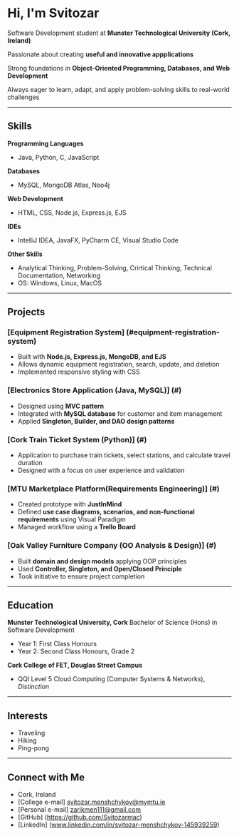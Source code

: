 # Hi, I'm Svitozar

Software Development student at **Munster Technological University (Cork, Ireland)**  

Passionate about creating **useful and innovative appplications**  

Strong foundations in **Object-Oriented Programming, Databases, and Web Development**  

Always eager to learn, adapt, and apply problem-solving skills to real-world challenges  


---

## Skills

**Programming Languages**
- Java, Python, C, JavaScript

**Databases**
- MySQL, MongoDB Atlas, Neo4j

**Web Development**
- HTML, CSS, Node.js, Express.js, EJS

**IDEs**
- IntelliJ IDEA, JavaFX, PyCharm CE, Visual Studio Code

**Other Skills**
- Analytical Thinking, Problem-Solving, Crirtical Thinking, Technical Documentation, Networking
- OS: Windows, Linux, MacOS

---

## Projects

### [Equipment Registration System] (#equipment-registration-system)
- Built with **Node.js, Express.js, MongoDB, and EJS**
- Allows dynamic equipment registration, search, update, and deletion
- Implemented responsive styling with CSS

###  [Electronics Store Application (Java, MySQL)] (#)
- Designed using **MVC pattern**
- Integrated with **MySQL database** for customer and item management
- Applied **Singleton, Builder, and DAO design patterns**
 
### [Cork Train Ticket System (Python)] (#)
- Application to purchase train tickets, select stations, and calculate travel duration
- Designed with a focus on user experience and validation

### [MTU Marketplace Platform(Requirements Engineering)] (#)
- Created prototype with **JustInMind**
- Defined **use case diagrams, scenarios, and non-functional requirements** using Visual Paradigm
- Managed workflow using a **Trello Board**

### [Oak Valley Furniture Company (OO Analysis & Design)] (#)
- Built **domain and design models** applying OOP principles
- Used **Controller, Singleton, and Open/Closed Principle**
- Took initiative to ensure project completion

---

## Education

**Munster Technological University, Cork**
Bachelor of Science (Hons) in Software Development
- Year 1: First Class Honours
- Year 2: Second Class Honours, Grade 2

**Cork College of FET, Douglas Street Campus**
- QQI Level 5 Cloud Computing (Computer Systems & Networks), *Distinction*

---

## Interests

- Traveling
- Hiking
- Ping-pong

---


## Connect with Me

- Cork, Ireland
- [College e-mail] svitozar.menshchykov@mymtu.ie
- [Personal e-mail] zarikmen111@gmail.com
- [GitHub] (https://github.com/Svitozarmac)
- [LinkedIn] (www.linkedin.com/in/svitozar-menshchykov-145939259)
